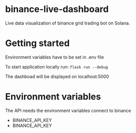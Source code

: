 # binance-live-dashboard
Live data visualization of binance grid trading bot on Solana.

# Getting started
Environment variables have to be set in .env file

To start application locally run:
`flask run --debug`

The dashboad will be displayed on localhost:5000

# Environment variables
The API needs the environment variables connect to binance
- BINANCE_API_KEY
- BINANCE_API_KEY
